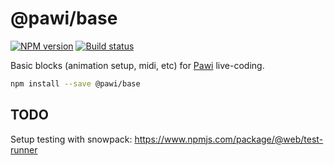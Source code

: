 # @pawi/base

[![NPM version][npm-image]][npm-url]
[![Build status][travis-image]][travis-url]

[npm-image]: https://img.shields.io/npm/v/@pawi/base.svg?style=flat
[npm-url]: https://npmjs.org/package/@pawi/base
[travis-image]: https://img.shields.io/travis/pawijs/pawi.svg?style=flat
[travis-url]: https://travis-ci.com/pawijs/pawi

Basic blocks (animation setup, midi, etc) for [Pawi](https://pawijs.org) live-coding.

```sh
npm install --save @pawi/base
```

## TODO

Setup testing with snowpack: https://www.npmjs.com/package/@web/test-runner
